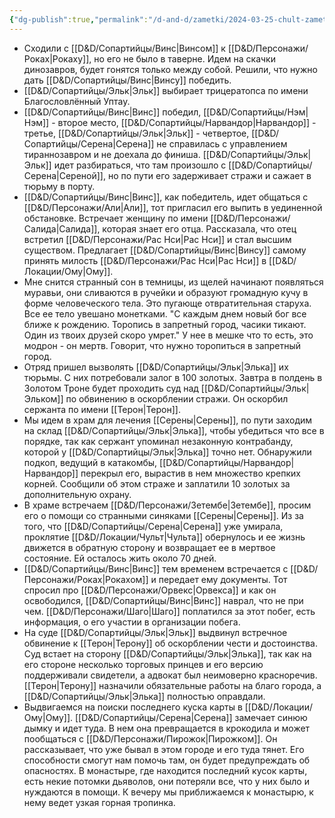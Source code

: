 ```yaml
---
{"dg-publish":true,"permalink":"/d-and-d/zametki/2024-03-25-chult-zametki-o-sessii/","created":"2024-03-25T20:14:00.434+03:00","updated":"2024-03-26T00:06:00.358+03:00"}
---
```



- Сходили с [[D&D/Сопартийцы/Винс\|Винсом]] к [[D&D/Персонажи/Роках\|Рокаху]], но его не было в таверне. Идем на скачки динозавров, будет гонятся только между собой. Решили, что нужно дать [[D&D/Сопартийцы/Винс\|Винсу]] победить.
- [[D&D/Сопартийцы/Эльк\|Эльк]] выбирает трицератопса по имени Благословлённый Уптау.
- [[D&D/Сопартийцы/Винс\|Винс]] победил, [[D&D/Сопартийцы/Нэм\|Нэм]] - второе место, [[D&D/Сопартийцы/Нарвандор\|Нарвандор]] - третье, [[D&D/Сопартийцы/Эльк\|Эльк]] - четвертое, [[D&D/Сопартийцы/Серена\|Серена]] не справилась с управлением тираннозавром и не доехала до финиша. [[D&D/Сопартийцы/Эльк\|Эльк]] идет разбираться, что там произошло с [[D&D/Сопартийцы/Серена\|Сереной]], но по пути его задерживает стражи и сажает в тюрьму в порту. 
- [[D&D/Сопартийцы/Винс\|Винс]], как победитель, идет общаться с [[D&D/Персонажи/Али\|Али]], тот пригласил его выпить в уединенной обстановке. Встречает женщину по имени [[D&D/Персонажи/Салида\|Салида]], которая знает его отца. Рассказала, что отец встретил [[D&D/Персонажи/Рас Нси\|Рас Нси]] и стал высшим существом. Предлагает [[D&D/Сопартийцы/Винс\|Винсу]] самому принять милость [[D&D/Персонажи/Рас Нси\|Рас Нси]] в [[D&D/Локации/Ому\|Ому]]. 
- Мне снится странный сон в темницы, из щелей начинают появляться муравьи, они сливаются в ручейки и образуют громадную кучу в форме человеческого тела. Это пугающе отвратительная старуха. Все ее тело увешано монетками. "С каждым днем новый бог все ближе к рождению. Торопись в запретный город, часики тикают. Один из твоих друзей скоро умрет." У нее в мешке что то есть, это модрон - он мертв. Говорит, что нужно торопиться в запретный город. 
- Отряд пришел вызволять [[D&D/Сопартийцы/Эльк\|Элька]] их тюрьмы. С них потребовали залог в 100 золотых. Завтра в полдень в Золотом Троне будет проходить суд над [[D&D/Сопартийцы/Эльк\|Эльком]] по обвинению в оскорблении стражи. Он оскорбил сержанта по имени [[Терон\|Терон]].
- Мы идем в храм для лечения [[Серены\|Серены]], по пути заходим на склад [[D&D/Сопартийцы/Эльк\|Элька]], чтобы убедиться что все в порядке, так как сержант упоминал незаконную контрабанду, которой у [[D&D/Сопартийцы/Эльк\|Элька]] точно нет. Обнаружили подкоп, ведущий в катакомбы, [[D&D/Сопартийцы/Нарвандор\|Нарвандор]] перекрыл его, вырастив в нем множество крепких корней. Сообщили об этом страже и заплатили 10 золотых за дополнительную охрану.
- В храме встречаем [[D&D/Персонажи/Зетембе\|Зетембе]], просим его о помощи со странными синяками [[Серены\|Серены]]. Из за того, что [[D&D/Сопартийцы/Серена\|Серена]] уже умирала, проклятие [[D&D/Локации/Чульт\|Чульта]] обернулось и ее жизнь движется в  обратную сторону и возвращает ее в мертвое состояние. Ей осталось жить около 70 дней. 
- [[D&D/Сопартийцы/Винс\|Винс]] тем временем встречается с [[D&D/Персонажи/Роках\|Рокахом]] и передает ему документы. Тот спросил про [[D&D/Персонажи/Орвекс\|Орвекса]] и как он освободился, [[D&D/Сопартийцы/Винс\|Винс]] наврал, что не при чем. [[D&D/Персонажи/Шаго\|Шаго]] поплатился за этот побег, есть информация, о его участии в организации побега. 
- На суде [[D&D/Сопартийцы/Эльк\|Эльк]] выдвинул встречное обвинение к [[Терон\|Терону]] об оскорблении чести и достоинства. Суд встает на сторону [[D&D/Сопартийцы/Эльк\|Элька]], так как на его стороне несколько торговых принцев и его версию поддерживали свидетели, а адвокат был неимоверно красноречив. [[Терон\|Терону]] назначили обязательные работы на благо города, а [[D&D/Сопартийцы/Эльк\|Элька]] полностью оправдали. 
- Выдвигаемся на поиски последнего куска карты в [[D&D/Локации/Ому\|Ому]]. [[D&D/Сопартийцы/Серена\|Серена]] замечает синюю дымку и идет туда. В нем она превращается в крокодила и может пообщаться с [[D&D/Персонажи/Пирожок\|Пирожком]]. Он рассказывает, что уже бывал в этом городе и его туда тянет. Его способности смогут нам помочь там, он будет предупреждать об опасностях. В монастыре, где находится последний кусок карты, есть некие потомки дьяволов, они потеряли все, что у них было и нуждаются в помощи. К вечеру мы приближаемся к монастырю, к нему ведет узкая горная тропинка. 